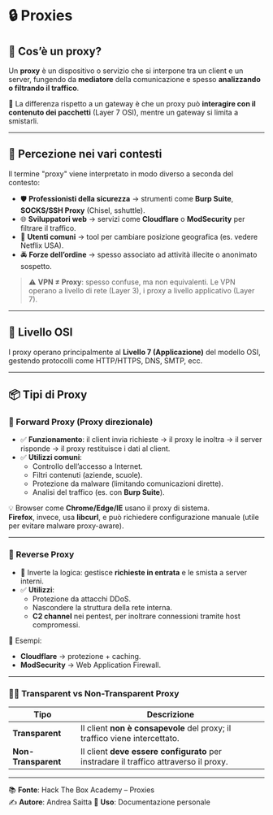 # 🔒 Proxies

## 🧠 Cos’è un proxy?

Un **proxy** è un dispositivo o servizio che si interpone tra un client e un server, fungendo da **mediatore** della comunicazione e spesso **analizzando o filtrando il traffico**.

🔑 La differenza rispetto a un gateway è che un proxy può **interagire con il contenuto dei pacchetti** (Layer 7 OSI), mentre un gateway si limita a smistarli.

---

## 💬 Percezione nei vari contesti

Il termine "proxy" viene interpretato in modo diverso a seconda del contesto:

- 🛡️ **Professionisti della sicurezza** → strumenti come **Burp Suite**, **SOCKS/SSH Proxy** (Chisel, sshuttle).
- 🌐 **Sviluppatori web** → servizi come **Cloudflare** o **ModSecurity** per filtrare il traffico.
- 👤 **Utenti comuni** → tool per cambiare posizione geografica (es. vedere Netflix USA).
- 🚔 **Forze dell’ordine** → spesso associato ad attività illecite o anonimato sospetto.

> ⚠️ **VPN ≠ Proxy**: spesso confuse, ma non equivalenti. Le VPN operano a livello di rete (Layer 3), i proxy a livello applicativo (Layer 7).

---

## 📍 Livello OSI

I proxy operano principalmente al **Livello 7 (Applicazione)** del modello OSI, gestendo protocolli come HTTP/HTTPS, DNS, SMTP, ecc.

---

## 📦 Tipi di Proxy

### 🔁 Forward Proxy (Proxy direzionale)

- ✅ **Funzionamento**: il client invia richieste → il proxy le inoltra → il server risponde → il proxy restituisce i dati al client.
- ✅ **Utilizzi comuni**:
  - Controllo dell’accesso a Internet.
  - Filtri contenuti (aziende, scuole).
  - Protezione da malware (limitando comunicazioni dirette).
  - Analisi del traffico (es. con **Burp Suite**).

💡 Browser come **Chrome/Edge/IE** usano il proxy di sistema.  
**Firefox**, invece, usa **libcurl**, e può richiedere configurazione manuale (utile per evitare malware proxy-aware).

---

### 🔄 Reverse Proxy

- 🔄 Inverte la logica: gestisce **richieste in entrata** e le smista a server interni.
- ✅ **Utilizzi**:
  - Protezione da attacchi DDoS.
  - Nascondere la struttura della rete interna.
  - **C2 channel** nei pentest, per inoltrare connessioni tramite host compromessi.

🔧 Esempi:
- **Cloudflare** → protezione + caching.
- **ModSecurity** → Web Application Firewall.

---

### 🕵️‍♂️ Transparent vs Non-Transparent Proxy

| Tipo               | Descrizione                                                                 |
|--------------------|------------------------------------------------------------------------------|
| **Transparent**     | Il client **non è consapevole** del proxy; il traffico viene intercettato. |
| **Non-Transparent** | Il client **deve essere configurato** per instradare il traffico attraverso il proxy. |

---

📚 **Fonte**: Hack The Box Academy – Proxies  
✍️ **Autore**: Andrea Saitta 
📌 **Uso**: Documentazione personale 
